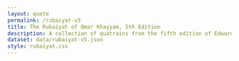 ```yaml
---
layout: quote
permalink: /rubaiyat-v5
title: The Rubaiyat of Omar Khayyam, 5th Edition
description: A collection of quatrains from the fifth edition of Edward FitzGerald’s translation of poems attributed to the Persian mathematician and astronomer Omar Khayyam (1048-1131).
dataset: data/rubaiyat-v5.json
style: rubaiyat.css
---
```

